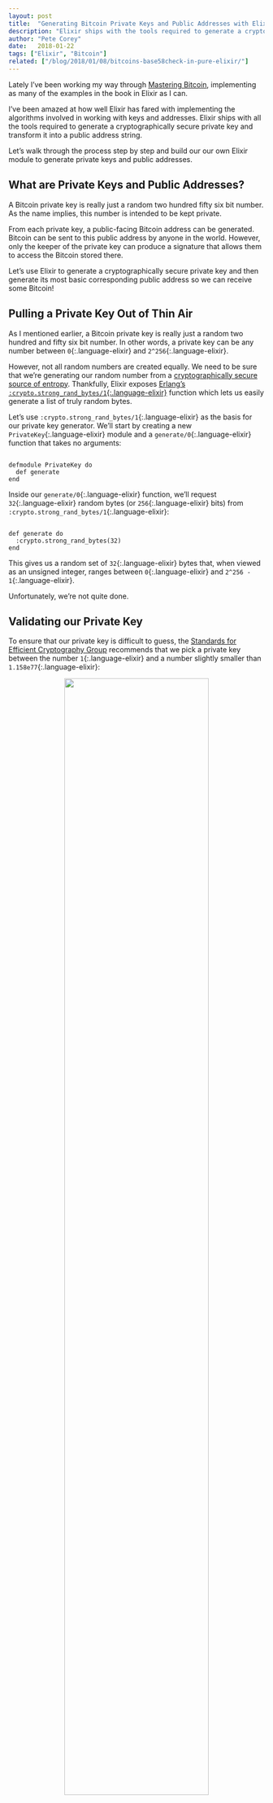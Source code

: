 ```yaml
---
layout: post
title:  "Generating Bitcoin Private Keys and Public Addresses with Elixir"
description: "Elixir ships with the tools required to generate a cryptographically secure private key and transform it into a public address. Check out this step-by-step walkthrough."
author: "Pete Corey"
date:   2018-01-22
tags: ["Elixir", "Bitcoin"]
related: ["/blog/2018/01/08/bitcoins-base58check-in-pure-elixir/"]
---
```


Lately I’ve been working my way through [Mastering Bitcoin](http://amzn.to/2DAbVy0), implementing as many of the examples in the book in Elixir as I can.

I’ve been amazed at how well Elixir has fared with implementing the algorithms involved in working with keys and addresses. Elixir ships with all the tools required to generate a cryptographically secure private key and transform it into a public address string.

Let’s walk through the process step by step and build our our own Elixir module to generate private keys and public addresses.

## What are Private Keys and Public Addresses?

A Bitcoin private key is really just a random two hundred fifty six bit number. As the name implies, this number is intended to be kept private. 

From each private key, a public-facing Bitcoin address can be generated. Bitcoin can be sent to this public address by anyone in the world. However, only the keeper of the private key can produce a signature that allows them to access the Bitcoin stored there.

Let’s use Elixir to generate a cryptographically secure private key and then generate its most basic corresponding public address so we can receive some Bitcoin!

## Pulling a Private Key Out of Thin Air

As I mentioned earlier, a Bitcoin private key is really just a random two hundred and fifty six bit number. In other words, a private key can be any number between `0`{:.language-elixir} and `2^256`{:.language-elixir}.

However, not all random numbers are created equally. We need to be sure that we’re generating our random number from a [cryptographically secure source of entropy](https://en.wikipedia.org/wiki/Cryptographically_secure_pseudorandom_number_generator). Thankfully, Elixir exposes [Erlang’s `:crypto.strong_rand_bytes/1`{:.language-elixir}](http://erlang.org/doc/man/crypto.html#strong_rand_bytes-1) function which lets us easily generate a list of truly random bytes.

Let’s use `:crypto.strong_rand_bytes/1`{:.language-elixir} as the basis for our private key generator. We’ll start by creating a new `PrivateKey`{:.language-elixir} module and a `generate/0`{:.language-elixir} function that takes no arguments:

<pre class='language-elixir'><code class='language-elixir'>
defmodule PrivateKey do
  def generate
end
</code></pre>

Inside our `generate/0`{:.language-elixir} function, we’ll request `32`{:.language-elixir} random bytes (or `256`{:.language-elixir} bits) from `:crypto.strong_rand_bytes/1`{:.language-elixir}:
 
<pre class='language-elixir'><code class='language-elixir'>
def generate do
  :crypto.strong_rand_bytes(32)
end
</code></pre>

This gives us a random set of `32`{:.language-elixir} bytes that, when viewed as an unsigned integer, ranges between `0`{:.language-elixir} and `2^256 - 1`{:.language-elixir}. 

Unfortunately, we’re not quite done.

## Validating our Private Key

To ensure that our private key is difficult to guess, the [Standards for Efficient Cryptography Group](http://www.secg.org/) recommends that we pick a private key between the number `1`{:.language-elixir} and a number slightly smaller than `1.158e77`{:.language-elixir}:

<a href="https://s3-us-west-1.amazonaws.com/www.east5th.co/img/secg.png" style="display: block; background-color: transparent; color: #ccc; text-align: center; line-height: 1; font-size: 0.8; margin: 2em auto;"><img style="display:block; width: 75%; margin: 0 auto 1em;" src="https://s3-us-west-1.amazonaws.com/www.east5th.co/img/secg.png"/>An excerpt of the SECG guidelines.</a>

We can add this validation check fairly easily by adding the SECG-provided upper bound as an attribute to our `PrivateKey`{:.language-elixir} module:

<pre class='language-elixir'><code class='language-elixir'>
@n :binary.decode_unsigned(<<
  0xFF, 0xFF, 0xFF, 0xFF, 0xFF, 0xFF, 0xFF, 0xFF,
  0xFF, 0xFF, 0xFF, 0xFF, 0xFF, 0xFF, 0xFF, 0xFE,
  0xBA, 0xAE, 0xDC, 0xE6, 0xAF, 0x48, 0xA0, 0x3B,
  0xBF, 0xD2, 0x5E, 0x8C, 0xD0, 0x36, 0x41, 0x41
>>)
</code></pre>

Next, we’ll add a `valid?/1`{:.language-elixir} function to our module that returns `true`{:.language-elixir} if the provided secret key falls within this range, and `false`{:.language-elixir} if it does not:

<pre class='language-elixir'><code class='language-elixir'>
defp valid?(key) when key > 1 and key < @n, do: true
defp valid?(_), do: false
</code></pre>

Before we pass our private key into our `valid?/1`{:.language-elixir} function, we'll need to convert it from a thirty two byte binary into an unsigned integer. Let's add a third `valid?/1`{:.langauge-elixir} function head that does just that:

<pre class='language-elixir'><code class='language-elixir'>
defp valid?(key) when is_binary(key) do
  key
  |> :binary.decode_unsigned
  |> valid?
end
</code></pre>

We’ll finish off our validation by passing our generated private key into our new `valid?/1`{:.language-elixir} function. If the key is valid, we’ll return it. Otherwise, we’ll generate a new private key and try again:

<pre class='language-elixir'><code class='language-elixir'>
def generate do
  private_key = :crypto.strong_rand_bytes(32)
  case valid?(private_key) do
    true  -> private_key
    false -> generate
  end
end
</code></pre>

Now we can call `PrivateKey.generate`{:.language-elixir} to generate a new Bitcoin private key!

## From Private Key to Public Key …

The most basic process for turning a Bitcoin private key into a sharable public address involves three basic steps. The first step is to transform our private key into a public key with the help of [elliptic curve cryptography](https://en.wikipedia.org/wiki/Elliptic-curve_cryptography).

We’ll start by adding a new `to_public_key/1`{:.language-elixir} function to our `PrivateKey`{:.language-elixir} module:

<pre class='language-elixir'><code class='language-elixir'>
def to_public_key(private_key)
</code></pre>

In our `to_public_key/1`{:.language-elixir} function, we’ll use Erlang’s `:crypto.generate_key`{:.language-elixir} function to sign our `private_key`{:.language-elixir} using an elliptic curve. We’ll specifically use [the `:secp256k1`{:.language-elixir} curve](https://en.bitcoin.it/wiki/Secp256k1):

<pre class='language-elixir'><code class='language-elixir'>
:crypto.generate_key(:ecdh, :crypto.ec_curve(:secp256k1), private_key)
</code></pre>

We’re using the elliptic curve key generation as [a trapdoor function](https://en.wikipedia.org/wiki/Trapdoor_function) to ensure our private key’s secrecy. It’s easy for us to generate our public key from our private key, but reversing the computation and generating our private key from our public key is nearly impossible.

The `:crypto.generate_key`{:.language-elixir} function returns a two-element tuple. The first element in this tuple is our Bitcoin public key. We’ll pull it out using Elixir’s `elem/1`{:.language-elixir} function:

<pre class='language-elixir'><code class='language-elixir'>
:crypto.generate_key(:ecdh, :crypto.ec_curve(:secp256k1), private_key)
|> elem(0)
</code></pre>

The returned value is a sixty five byte binary representing our public key!

## … Public Key to Public Hash …

Once we have our public key in memory, our next step in transforming it into a public address is to hash it. This gives us what’s called the “public hash” of our public key.

Let’s make a new function, `to_public_hash/1`{:.language-elixir} that takes our `private_key`{:.language-elixir} as an argument:

<pre class='language-elixir'><code class='language-elixir'>
def to_public_hash(private_key)
</code></pre>

We’ll start the hashing process by turning our `private_key`{:.language-elixir} into a public key with a call to `to_public_key`{:.language-elixir}:

<pre class='language-elixir'><code class='language-elixir'>
private_key
|> to_public_key
</code></pre>

Next, we pipe our public key through two hashing functions: [SHA-256](https://en.wikipedia.org/wiki/SHA-2), followed by [RIPEMD-160](https://en.wikipedia.org/wiki/RIPEMD):

<pre class='language-elixir'><code class='language-elixir'>
private_key
|> to_public_key
|> hash(:sha256)
|> hash(:ripemd160)
</code></pre>

Bitcoin uses the RIPEMD-160 hashing algorithm because it produces a short hash. The intermediate SHA-256 hashing is used [to prevent insecurities through unexpected interactions](https://bitcoin.stackexchange.com/a/9216) between our elliptic curve signing algorithm and the RIPEMD algorithm.

In this example, `hash/1`{:.language-elixir} is a helper function that wraps Erlang’s `:crypto.hash`{:.language-elixir}.

<pre class='language-elixir'><code class='language-elixir'>
defp hash(data, algorithm), do: :crypto.hash(algorithm, data)
</code></pre>

Flipping the arguments to `:crypto.hash`{:.language-elixir} in this way lets us easily pipe our data through the `hash/1`{:.language-elixir} helper.

## … And Public Hash to Public Address

Lastly, we can convert our public hash into a full-fledged Bitcoin address by [Base58Check encoding](http://www.petecorey.com/blog/2018/01/08/bitcoins-base58check-in-pure-elixir/) the hash with a version byte corresponding to [the network where we’re using the address](https://en.bitcoin.it/wiki/List_of_address_prefixes).

Let’s add a `to_public_address/2`{:.language-elixir} function to our `PrivateKey`{:.language-elixir} module:

<pre class='language-elixir'><code class='language-elixir'>
def to_public_address(private_key, version \\ <<0x00>>)
</code></pre>

The `to_public_address/2`{:.language-elixir} function takes a `private_key`{:.language-elixir} and a `version`{:.language-elixir} byte as its arguments. The `version`{:.langauge-elixir} defaults to `<<0x00>>`{:.langauge-elixir}, indicating that this address will be used on the live Bitcoin network.

To create a Bitcoin address, we start by converting our `private_key`{:.language-elixir} into a public hash with a call to `to_public_hash/1`{:.language-elixir}:

<pre class='language-elixir'><code class='language-elixir'>
private_key
|> to_public_hash
</code></pre>

All that’s left to do is Base58Check encode the resulting hash with the provided `version`{:.language-elixir} byte:

<pre class='language-elixir'><code class='language-elixir'>
private_key
|> to_public_hash
|> Base58Check.encode(version)
</code></pre>

After laying the groundwork, the final pieces of the puzzle effortlessly fall into place.

## Putting Our Creation to Use

Now that we can generate cryptographically secure private keys and transform them into publishable public addresses, we’re in business.

Literally!

Let’s generate a new private key, transform it into its corresponding public address, and try out on [the Bitcoin testnet](https://en.bitcoin.it/wiki/Testnet). We’ll start by generating our private key:

<pre class='language-elixir'><code class='language-elixir'>
private_key = PrivateKey.generate
</code></pre>

This gives us a thirty two byte binary. If we wanted, we could Base58Check encode this with [a testnet `version`{:.language-elixir} byte of `0xEF`{:.language-elixir}](https://en.bitcoin.it/wiki/List_of_address_prefixes). This is known as the “Wallet Import Format”, or WIF, of our Bitcoin private key:

<pre class='language-elixir'><code class='language-elixir'>
Base58Check.encode(private_key, <<0xEF>>)
</code></pre>

As its name suggests, converting our private key into a WIF allows us to easily import it into most Bitcoin wallet software:

<a href="https://s3-us-west-1.amazonaws.com/www.east5th.co/img/electrum-import.png" style="display: block; background-color: transparent; color: #ccc; text-align: center; line-height: 1; font-size: 0.8; margin: 2em auto;"><img style="display:block; width: 75%; margin: 0 auto 1em;" src="https://s3-us-west-1.amazonaws.com/www.east5th.co/img/electrum-import.png"/>Importing our test private key.</a>

Next, let’s convert our private key into a testnet public address using [a `version`{:.language-elixir} byte of `0x6F`{:.language-elixir}](https://en.bitcoin.it/wiki/List_of_address_prefixes):

<pre class='language-elixir'><code class='language-elixir'>
PrivateKey.to_public_address(private_key, <<0x6F>>)
</code></pre>

Now that we have our public address, let’s find [a testnet faucet](https://testnet.manu.backend.hamburg/faucet) and send a few tBTC to our newly generated address! After initiating the transaction with our faucet, we should see our Bitcoin arrive at our address on either [a blockchain explorer](https://www.blocktrail.com/tBTC/tx/d75b1080a0ad2343c6ad89d35a465d18a0c59a5848cfd773814792d19a4afd48), or within our wallet software.

<a href="https://s3-us-west-1.amazonaws.com/www.east5th.co/img/electrum-confirm.png" style="display: block; background-color: transparent; color: #ccc; text-align: center; line-height: 1; font-size: 0.8; margin: 2em auto;"><img style="display:block; width: 75%; margin: 0 auto 1em;" src="https://s3-us-west-1.amazonaws.com/www.east5th.co/img/electrum-confirm.png"/>Our tBTC has arrived.</a>

Victory!

## Final Thoughts

Elixir, thanks to its Erlang heritage, ships with a wealth of tools that make this kind of hashing, signing, and byte mashing a walk in the park.

I encourage you to check our [the `PrivateKey`{:.language-elixir} module on Github](https://github.com/pcorey/hello_bitcoin/blob/master/lib/private_key.ex) to get a better feel for the simplicity of the code we wrote today. Overall, I’m very happy with the result.

If you enjoyed this article, I highly recommend you check out [the Mastering Bitcoin book](http://amzn.to/2D5ARfK). If you _really enjoyed_ this article, feel free to send a few Bitcoin to this address I generated using our new `PrivateKey`{:.language-elixir} module:

<pre class='language-elixir'><code class='language-elixir'>
1HKz4XU7ENT46ztEzsT83jRezyiDjvnBV8
</code></pre>

Stay tuned for more Bitcoin-related content as I work my way through [Mastering Bitcoin](http://amzn.to/2D5ARfK)!
